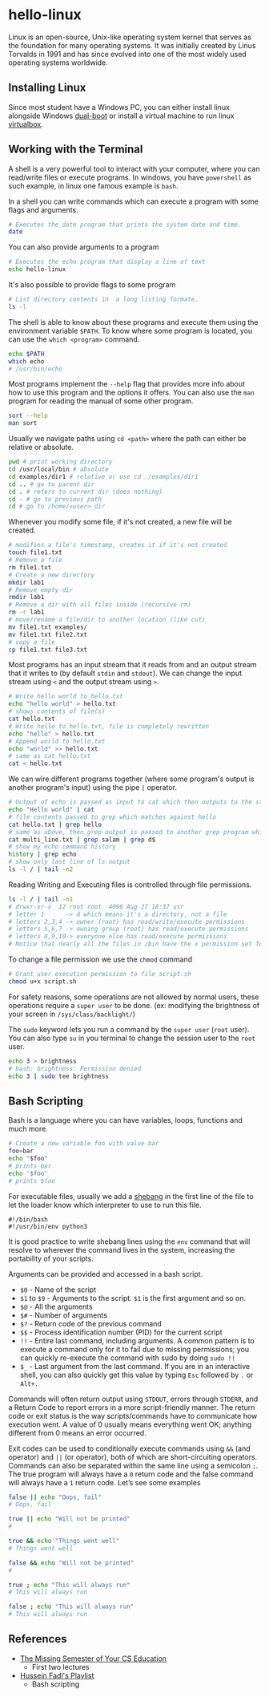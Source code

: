 # hello-linux

Linux is an open-source, Unix-like operating system kernel that serves as the foundation for many operating systems. It was initially created by Linus Torvalds in 1991 and has since evolved into one of the most widely used operating systems worldwide.

## Installing Linux
Since most student have a Windows PC, you can either install linux alongside Windows [dual-boot](https://www.youtube.com/watch?v=eaPVou9lXeU) or install a virtual machine to run linux [virtualbox](https://www.youtube.com/watch?v=Hva8lsV2nTk).

## Working with the Terminal
A shell is a very powerful tool to interact with your computer, where you can read/write files or execute programs. 
In windows, you have `powershell` as such example, in linux one famous example is `bash`.

In a shell you can write commands which can execute a program with some flags and arguments.
```bash
# Executes the date program that prints the system date and time.
date
```
You can also provide arguments to a program
```bash
# Executes the echo program that display a line of text
echo hello-linux
```
It's also possible to provide flags to some program
```bash
# List directory contents in  a long listing formate.
ls -l
```
The shell is able to know about these programs and execute them using the environment variable `$PATH`. To know where some program is located, you can use the `which <program>` command.
```bash
echo $PATH
which echo
# /usr/bin/echo
```
Most programs implement the `--help` flag that provides more info about how to use this program and the options it offers.
You can also use the `man` program for reading the manual of some other program.
```bash
sort --help
man sort
```
Usually we navigate paths using `cd <path>` where the path can either be relative or absolute.
```bash
pwd # print working directory
cd /usr/local/bin # absolute
cd examples/dir1 # relative or use cd ./examples/dir1
cd .. # go to parent dir
cd . # refers to current dir (does nothing)
cd - # go to previous path
cd # go to /home/<user> dir
```
Whenever you modify some file, if it's not created, a new file will be created.
```bash
# modifies a file's timestamp, creates it if it's not created
touch file1.txt 
# Remove a file
rm file1.txt
# Create a new directory
mkdir lab1
# Remove empty dir
rmdir lab1
# Remove a dir with all files inside (recursive rm)
rm -r lab1
# move/rename a file/dir to another location (like cut)
mv file1.txt examples/
mv file1.txt file2.txt
# copy a file
cp file1.txt file3.txt
```
Most programs has an input stream that it reads from and an output stream that it writes to (by default `stdin` and `stdout`). We can change the input stream using `<` and the output stream using `>`.
```bash
# Write hello world to hello.txt
echo "hello world" > hello.txt
# shows contents of file(s)
cat hello.txt
# Write hello to hello.txt, file is completely rewritten
echo "hello" > hello.txt
# Append world to hello.txt
echo "world" >> hello.txt
# same as cat hello.txt
cat < hello.txt 
```
We can wire different programs together (where some program's output is another program's input) using the pipe `|` operator.
```bash
# Output of echo is passed as input to cat which then outputs to the standard output.
echo "Hello world" | cat
# file contents passed to grep which matches against hello
cat hello.txt | grep hello
# same as above, then grep output is passed to another grep program which matches lines ending with d
cat multi_line.txt | grep salam | grep d$
# show my echo command history 
history | grep echo
# show only last line of ls output
ls -l / | tail -n2
```
Reading Writing and Executing files is controlled through file permissions.
```bash
ls -l / | tail -n1
# drwxr-xr-x  12 root root  4096 Aug 27 18:37 usr
# letter 1      -> d which means it's a directory, not a file
# letters 2,3,4 -> owner (root) has read/write/execute permissions
# letters 5,6,7 -> owning group (root) has read/execute permissions
# letters 8,9,10-> everyone else has read/execute permissions
# Notice that nearly all the files in /bin have the x permission set for the last group, “everyone else”, so that anyone can execute those programs
```
To change a file permission we use the `chmod` command
```bash
# Grant user execution permission to file script.sh 
chmod u+x script.sh
```

For safety reasons, some operations are not allowed by normal users, these operations require a `super user` to be done. (ex: modifying the brightness of your screen in `/sys/class/backlight/`)

The `sudo` keyword lets you run a command by the `super user` (`root` user). You can also type `su` in you terminal to change the session user to the `root` user.
```bash
echo 3 > brightness
# bash: brightness: Permission denied
echo 3 | sudo tee brightness
```
## Bash Scripting
Bash is a language where you can have variables, loops, functions and much more.
```bash
# Create a new variable foo with value bar
foo=bar
echo "$foo"
# prints bar
echo '$foo'
# prints $foo
```

For executable files, usually we add a [shebang](https://en.wikipedia.org/wiki/Shebang_(Unix)) in the first line of the file to let the loader know which interpreter to use to run this file.
```
#!/bin/bash
#!/usr/bin/env python3
```
It is good practice to write shebang lines using the `env` command that will resolve to wherever the command lives in the system, increasing the portability of your scripts.


Arguments can be provided and accessed in a bash script.
- `$0` - Name of the script
- `$1` to `$9` - Arguments to the script. `$1` is the first argument and so on.
- `$@` - All the arguments
- `$#` - Number of arguments
- `$?` - Return code of the previous command
- `$$` - Process identification number (PID) for the current script
- `!!` - Entire last command, including arguments. A common pattern is to execute a command only for it to fail due to missing permissions; you can quickly re-execute the command with sudo by doing `sudo !!`
- `$_` - Last argument from the last command. If you are in an interactive shell, you can also quickly get this value by typing `Esc` followed by `.` or `Alt+.`

Commands will often return output using `STDOUT`, errors through `STDERR`, and a Return Code to report errors in a more script-friendly manner. The return code or exit status is the way scripts/commands have to communicate how execution went. A value of 0 usually means everything went OK; anything different from 0 means an error occurred.

Exit codes can be used to conditionally execute commands using `&&` (and operator) and `||` (or operator), both of which are short-circuiting operators. Commands can also be separated within the same line using a semicolon `;`. The true program will always have a `0` return code and the false command will always have a `1` return code. Let’s see some examples
```bash
false || echo "Oops, fail"
# Oops, fail

true || echo "Will not be printed"
#

true && echo "Things went well"
# Things went well

false && echo "Will not be printed"
#

true ; echo "This will always run"
# This will always run

false ; echo "This will always run"
# This will always run
```
## References
- [The Missing Semester of Your CS Education](https://missing.csail.mit.edu/)
    - First two lectures
- [Hussein Fadl's Playlist](https://www.youtube.com/playlist?list=PLz52v4sWdbUzvTke2yHVM3xmzYrAKDJqf)
    - Bash scripting

